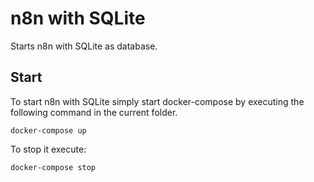 # n8n with SQLite

Starts n8n with SQLite as database.

## Start

To start n8n with SQLite simply start docker-compose by executing the following
command in the current folder.

```
docker-compose up
```

To stop it execute:

```
docker-compose stop
```